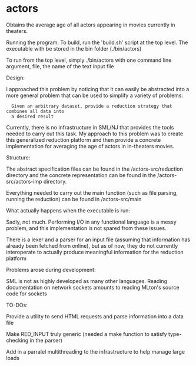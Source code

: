 actors
======

Obtains the average age of all actors appearing in movies currently in theaters.


Running the program:
   To build, run the 'build.sh' script at the top level.
   The executable with be stored in the bin folder (./bin/actors)
   
   To run from the top level, simply ./bin/actors with one command line argument, file,
      the name of the text input file


Design:

   I approached this problem by noticing that it can easily be abstracted into a more general 
   problem that can be used to simplify a variety of problems:

      Given an arbitrary dataset, provide a reduction strategy that combines all data into
      a desired result

   Currently, there is no infrastructure in SML/NJ that provides the tools needed to carry out
   this task. My approach to this problem was to create this generalized reduction platform and
   then provide a concrete implementation for averaging the age of actors in in-theaters movies. 
   

Structure:
   
   The abstract specification files can be found in the /actors-src/reduction directory and the
   concrete representation can be found in the /actors-src/actors-imp directory.

   Everything needed to carry out the main function (such as file parsing, running the reduction)
   can be found in /actors-src/main


What actually happens when the executable is run:

   Sadly, not much. Performing I/O in any functional language is a messy problem, and
   this implementation is not spared from these issues.

   There is a lexer and a parser for an input file (assuming that information has already
   been fetched from online), but as of now, they do not currently interoperate to actually
   produce meaningful information for the reduction platform


Problems arose during development:

   SML is not as highly developed as many other languages. Reading documentation on network
   sockets amounts to reading MLton's source code for sockets


TO-DOs:

   Provide a utility to send HTML requests and parse information into a data file

   Make RED_INPUT truly generic (needed a make function to satisfy type-checking in the parser)

   Add in a parralel multithreading to the infrastructure to help manage large loads
